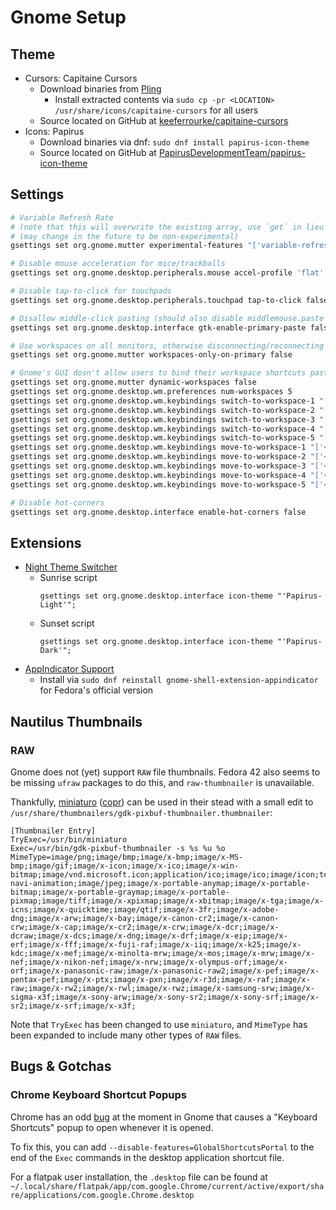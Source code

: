 # Gnome Setup

## Theme

- Cursors: Capitaine Cursors
  - Download binaries from [Pling](https://www.pling.com/p/1148692)
    - Install extracted contents via `sudo cp -pr <LOCATION> /usr/share/icons/capitaine-cursors` for all users
  - Source located on GitHub at [keeferrourke/capitaine-cursors](github.com/keeferrourke/capitaine-cursors)
- Icons: Papirus
  - Download binaries via dnf: `sudo dnf install papirus-icon-theme`
  - Source located on GitHub at [PapirusDevelopmentTeam/papirus-icon-theme](https://github.com/PapirusDevelopmentTeam/papirus-icon-theme/)

## Settings

```sh
# Variable Refresh Rate
# (note that this will overwrite the existing array, use `get` in lieu of `set` to retrieve existing values)
# (may change in the future to be non-experimental)
gsettings set org.gnome.mutter experimental-features "['variable-refresh-rate']"

# Disable mouse acceleration for mice/trackballs
gsettings set org.gnome.desktop.peripherals.mouse accel-profile 'flat'

# Disable tap-to-click for touchpads
gsettings set org.gnome.desktop.peripherals.touchpad tap-to-click false

# Disallow middle-click pasting (should also disable middlemouse.paste in firefox's about:config)
gsettings set org.gnome.desktop.interface gtk-enable-primary-paste false

# Use workspaces on all monitors, otherwise disconnecting/reconnecting monitors moves windows to a single space
gsettings set org.gnome.mutter workspaces-only-on-primary false

# Gnome's GUI dosn't allow users to bind their workspace shortcuts past 4 for some reason.
gsettings set org.gnome.mutter dynamic-workspaces false
gsettings set org.gnome.desktop.wm.preferences num-workspaces 5
gsettings set org.gnome.desktop.wm.keybindings switch-to-workspace-1 "['<Control>F1']"
gsettings set org.gnome.desktop.wm.keybindings switch-to-workspace-2 "['<Control>F2']"
gsettings set org.gnome.desktop.wm.keybindings switch-to-workspace-3 "['<Control>F3']"
gsettings set org.gnome.desktop.wm.keybindings switch-to-workspace-4 "['<Control>F4']"
gsettings set org.gnome.desktop.wm.keybindings switch-to-workspace-5 "['<Control>F5']"
gsettings set org.gnome.desktop.wm.keybindings move-to-workspace-1 "['<Shift><Control>F1']"
gsettings set org.gnome.desktop.wm.keybindings move-to-workspace-2 "['<Shift><Control>F2']"
gsettings set org.gnome.desktop.wm.keybindings move-to-workspace-3 "['<Shift><Control>F3']"
gsettings set org.gnome.desktop.wm.keybindings move-to-workspace-4 "['<Shift><Control>F4']"
gsettings set org.gnome.desktop.wm.keybindings move-to-workspace-5 "['<Shift><Control>F5']"

# Disable hot-corners
gsettings set org.gnome.desktop.interface enable-hot-corners false
```

## Extensions

- [Night Theme Switcher](https://extensions.gnome.org/extension/2236/night-theme-switcher/)
  - Sunrise script
    ```
    gsettings set org.gnome.desktop.interface icon-theme "'Papirus-Light'";
    ```
  - Sunset script
    ```
    gsettings set org.gnome.desktop.interface icon-theme "'Papirus-Dark'";
    ```
- [AppIndicator Support](https://extensions.gnome.org/extension/615/appindicator-support/)
  - Install via `sudo dnf reinstall gnome-shell-extension-appindicator` for Fedora's official version

## Nautilus Thumbnails

### RAW

Gnome does not (yet) support `RAW` file thumbnails. Fedora 42 also seems to be missing `ufraw` packages to do this, and `raw-thumbnailer` is unavailable.

Thankfully, [miniaturo](https://github.com/dbrgn/miniaturo) ([copr](https://copr.fedorainfracloud.org/coprs/decathorpe/miniaturo/)) can be used in their stead with a small edit to `/usr/share/thumbnailers/gdk-pixbuf-thumbnailer.thumbnailer`:

```
[Thumbnailer Entry]
TryExec=/usr/bin/miniaturo
Exec=/usr/bin/gdk-pixbuf-thumbnailer -s %s %u %o
MimeType=image/png;image/bmp;image/x-bmp;image/x-MS-bmp;image/gif;image/x-icon;image/x-ico;image/x-win-bitmap;image/vnd.microsoft.icon;application/ico;image/ico;image/icon;text/ico;application/x-navi-animation;image/jpeg;image/x-portable-anymap;image/x-portable-bitmap;image/x-portable-graymap;image/x-portable-pixmap;image/tiff;image/x-xpixmap;image/x-xbitmap;image/x-tga;image/x-icns;image/x-quicktime;image/qtif;image/x-3fr;image/x-adobe-dng;image/x-arw;image/x-bay;image/x-canon-cr2;image/x-canon-crw;image/x-cap;image/x-cr2;image/x-crw;image/x-dcr;image/x-dcraw;image/x-dcs;image/x-dng;image/x-drf;image/x-eip;image/x-erf;image/x-fff;image/x-fuji-raf;image/x-iiq;image/x-k25;image/x-kdc;image/x-mef;image/x-minolta-mrw;image/x-mos;image/x-mrw;image/x-nef;image/x-nikon-nef;image/x-nrw;image/x-olympus-orf;image/x-orf;image/x-panasonic-raw;image/x-panasonic-raw2;image/x-pef;image/x-pentax-pef;image/x-ptx;image/x-pxn;image/x-r3d;image/x-raf;image/x-raw;image/x-rw2;image/x-rwl;image/x-rwz;image/x-samsung-srw;image/x-sigma-x3f;image/x-sony-arw;image/x-sony-sr2;image/x-sony-srf;image/x-sr2;image/x-srf;image/x-x3f;
```

Note that `TryExec` has been changed to use `miniaturo`, and `MimeType` has been expanded to include many other types of `RAW` files.

## Bugs & Gotchas

### Chrome Keyboard Shortcut Popups

Chrome has an odd [bug](https://issues.chromium.org/issues/404298968) at the moment in Gnome that causes a "Keyboard Shortcuts" popup to open whenever it is opened.

To fix this, you can add `--disable-features=GlobalShortcutsPortal` to the end of the `Exec` commands in the desktop application shortcut file.

For a flatpak user installation, the `.desktop` file can be found at `~/.local/share/flatpak/app/com.google.Chrome/current/active/export/share/applications/com.google.Chrome.desktop`
